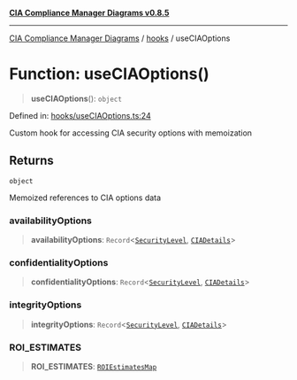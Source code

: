 [**CIA Compliance Manager Diagrams v0.8.5**](../../README.md)

***

[CIA Compliance Manager Diagrams](../../modules.md) / [hooks](../README.md) / useCIAOptions

# Function: useCIAOptions()

> **useCIAOptions**(): `object`

Defined in: [hooks/useCIAOptions.ts:24](https://github.com/Hack23/cia-compliance-manager/blob/b7c3bc9644fb5b9d82b5b184ba290206da25104b/src/hooks/useCIAOptions.ts#L24)

Custom hook for accessing CIA security options with memoization

## Returns

`object`

Memoized references to CIA options data

### availabilityOptions

> **availabilityOptions**: `Record`\<[`SecurityLevel`](../../index/type-aliases/SecurityLevel.md), [`CIADetails`](../../types/interfaces/CIADetails.md)\>

### confidentialityOptions

> **confidentialityOptions**: `Record`\<[`SecurityLevel`](../../index/type-aliases/SecurityLevel.md), [`CIADetails`](../../types/interfaces/CIADetails.md)\>

### integrityOptions

> **integrityOptions**: `Record`\<[`SecurityLevel`](../../index/type-aliases/SecurityLevel.md), [`CIADetails`](../../types/interfaces/CIADetails.md)\>

### ROI\_ESTIMATES

> **ROI\_ESTIMATES**: [`ROIEstimatesMap`](../../types/interfaces/ROIEstimatesMap.md)
